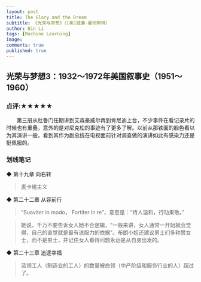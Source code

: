 ```yaml
---
layout: post
title: The Glory and the Dream
subtitle: 《光荣与梦想》（[美]威廉·曼彻斯特）
author: Bin Li
tags: [Machine Learning]
image: 
comments: true
published: true
---
```



## 光荣与梦想3：1932～1972年美国叙事史（1951～1960）

### 点评:★★★★★
　　第三册从杜鲁门任期讲到艾森豪威尔再到肯尼迪上台，不少事件在看记录片的时候也有重叠，意外的是对尼克松的事迹有了更多了解。以前从那铁面的脸色看以为其演讲一般，看到其作为副总统在电视面前针对调查做的演讲如此有感染力还是挺佩服的。


### 划线笔记


◆ 第十九章 向右转

> 麦卡锡主义


◆ 第二十二章 从容前行

> “Suaviter in modo， Fortiter in re”，意思是：“待人温和，行动果敢。”

> 她说，千万不要告诉女人她不合逻辑，“一般来讲，女人通常一开始就会觉得，自己的直觉就是最有说服力的依据”。布朗小姐还建议男士们多称赞女士，而不是男士，并记住女人看待问题永远是从自身出发的。


◆ 第二十三章 追逐幸福

> 蓝领工人（制造业的工人）的数量被白领（中产阶级和服务行业的人）超过了。


